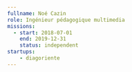 ```yaml
---
fullname: Noé Cazin
role: Ingénieur pédagogique multimedia
missions:
  - start: 2018-07-01
    end: 2019-12-31
    status: independent
startups:
    - diagoriente
---
```

